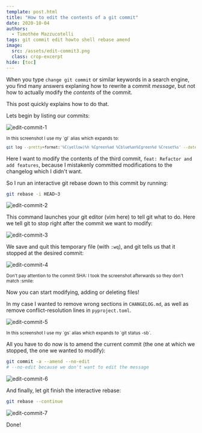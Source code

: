 ```yaml
---
template: post.html
title: "How to edit the contents of a git commit"
date: 2020-10-04
authors:
  - Timothée Mazzucotelli
tags: git commit edit howto shell rebase amend
image:
  src: /assets/edit-commit3.png
  class: crop-excerpt
hide: [toc]
---
```


When you type `change git commit` or similar keywords in a search engine,
you find many answers explaning how to rewrite a commit *message*,
but not how to actually modify the *contents* of the commit.

This post quickly explains how to do that.

<!--more-->

Lets begin by listing our commits:

![edit-commit-1](/assets/edit-commit1.png)

<small>
In this screenshot I use my `gl` alias which expands to:

```bash
git log --pretty=format:'%C(yellow)%h %Cgreen%ad %Cblue%an%Cgreen%d %Creset%s' --date=short --graph
```

</small>

Here I want to modify the contents of the third commit,
`feat: Refactor and add features`, because I mistakenly
committed modifications to the changelog
which I didn't want.

So I run an interactive git rebase down to this commit
by running:

```bash
git rebase -i HEAD~3
```

![edit-commit-2](/assets/edit-commit2.png)

This command launches your git editor (vim here)
to tell git what to do. Here we tell git to stop
right after the commit we want to modify:

![edit-commit-3](/assets/edit-commit3.png)

We save and quit this temporary file (with `:wq`),
and git tells us that it stopped at the desired commit:

![edit-commit-4](/assets/edit-commit4.png)

<small>
Don't pay attention to the commit SHA:
I took the screenshot afterwards so they don't match :smile:
</small>

Now you can start modifying, adding or deleting files!

In my case I wanted to remove wrong sections in `CHANGELOG.md`,
as well as remove conflict-resolution lines in `pyproject.toml`.

![edit-commit-5](/assets/edit-commit5.png)

<small>
In this screenshot I use my `gs` alias
which expands to `git status -sb`.
</small> 

All you have to do now is to amend the current commit
(the one at which we stopped, the one we wanted to modify):

```bash
git commit -a --amend --no-edit
# --no-edit because we don't want to edit the message
```

![edit-commit-6](/assets/edit-commit6.png)

And finally, let git finish the interactive rebase:

```bash
git rebase --continue
```

![edit-commit-7](/assets/edit-commit7.png)

Done!